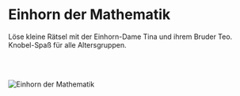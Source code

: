 # Einhorn der Mathematik

Löse kleine Rätsel mit der Einhorn-Dame Tina und ihrem Bruder Teo. Knobel-Spaß für alle Altersgruppen.

<br>
<br>

![Einhorn der Mathematik](https://einhorn.arrrg.de/einhorn.png)
